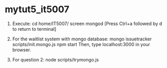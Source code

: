 # mytut5_it5007

1. Execute: 
cd home/IT5007/
screen mongod [Press Ctrl+a followed by d to return to terminal]

2. For the waitlist system with mongo database: 
mongo issuetracker scripts/init.mongo.js
npm start
Then, type localhost:3000 in your browser.

3. For question 2:
node scripts/trymongo.js
